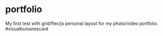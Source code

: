 # portfolio
My first test with grid/flex/js personal layout for my photo/video portfolio.
#visualbuissnescard


